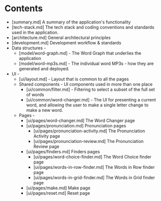 # Contents

* [summary.md] A summary of the application's functionality
* [tech-stack.md] The tech stack and coding conventions and standards used in the application.
* [architecture.md] General architectural principles
* [development.md] Development workflow & standards
* Data structures -
  * [model/word-graph.md] - The Word Graph that underlies the application
  * [model/word-mp3s.md] - The individual word MP3s - how they are generated and deployed.
* UI -
  * [ui/layout.md] - Layout that is common to all the pages
  * Shared components - UI components used in more than one place
    * [ui/common/filter.md] - Filtering to select a subset of the full set of words
    * [ui/common/word-changer.md] - The UI for presenting a current word, and allowing the 
      user to make a single letter change to make a new word.
  * Pages -
    * [ui/pages/word-changer.md] The Word Changer page
    * [ui/pages/pronunciation.md] Pronunciation pages
      * [ui/pages/pronunciation-activity.md] The Pronunciation Activity page
      * [ui/pages/pronunciation-review.md] The Pronunciation Review page
    * [ui/pages/finders.md] Finders pages
      * [ui/pages/word-choice-finder.md] The Word Choice finder page
      * [ui/pages/words-in-row-finder.md] The Words in Row finder page
      * [ui/pages/words-in-grid-finder.md] The Words in Grid finder page
    * [ui/pages/make.md] Make page
    * [ui/pages/reset.md] Reset page
